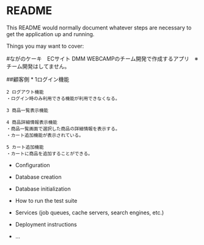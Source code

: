 # README

This README would normally document whatever steps are necessary to get the
application up and running.

Things you may want to cover:

#ながのケーキ　ECサイト
  DMM WEBCAMPのチーム開発で作成するアプリ　※チーム開発はしてません。

##顧客側
* 
    1ログイン機能
    
    2 ログアウト機能
    ・ログイン時のみ利用できる機能が利用できなくなる。

    3 商品一覧表示機能

    4 商品詳細情報表示機能
    ・商品一覧画面で選択した商品の詳細情報を表示する。
    ・カート追加機能が表示されている。

    5 カート追加機能
    ・カートに商品を追加することができる。

* Configuration

* Database creation

* Database initialization

* How to run the test suite

* Services (job queues, cache servers, search engines, etc.)

* Deployment instructions

* ...
